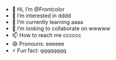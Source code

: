 - 👋 Hi, I’m @Frontcolor
- 👀 I’m interested in dddd
- 🌱 I’m currently learning aaaa
- 💞️ I’m looking to collaborate on wwwww
- 📫 How to reach me cccccc
- 😄 Pronouns: eeeeee
- ⚡ Fun fact: qqqqqqqq

<!---
Frontcolor/Frontcolor is a ✨ special ✨ repository because its `README.md` (this file) appears on your GitHub profile.
You can click the Preview link to take a look at your changes.
--->
